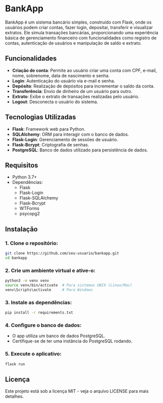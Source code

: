 # BankApp

BankApp é um sistema bancário simples, construído com Flask, onde os usuários podem criar contas, fazer login, depositar, transferir e visualizar extratos. Ele simula transações bancárias, proporcionando uma experiência básica de gerenciamento financeiro com funcionalidades como registro de contas, autenticação de usuários e manipulação de saldo e extrato.

## Funcionalidades

- **Criação de conta**: Permite ao usuário criar uma conta com CPF, e-mail, nome, sobrenome, data de nascimento e senha.
- **Login**: Autenticação do usuário via e-mail e senha.
- **Depósito**: Realização de depósitos para incrementar o saldo da conta.
- **Transferência**: Envio de dinheiro de um usuário para outro.
- **Extrato**: Exibe o extrato de transações realizadas pelo usuário.
- **Logout**: Desconecta o usuário do sistema.

## Tecnologias Utilizadas

- **Flask**: Framework web para Python.
- **SQLAlchemy**: ORM para interagir com o banco de dados.
- **Flask-Login**: Gerenciamento de sessões de usuário.
- **Flask-Bcrypt**: Criptografia de senhas.
- **PostgreSQL**: Banco de dados utilizado para persistência de dados.

## Requisitos

- Python 3.7+
- Dependências:
  - Flask
  - Flask-Login
  - Flask-SQLAlchemy
  - Flask-Bcrypt
  - WTForms
  - psycopg2

## Instalação

### 1. Clone o repositório:

```bash
git clone https://github.com/seu-usuario/bankapp.git
cd bankapp
```

### 2. Crie um ambiente virtual e ative-o:

```bash
python3 -m venv venv
source venv/bin/activate  # Para sistemas UNIX (Linux/Mac)
venv\Scripts\activate     # Para Windows
```

### 3. Instale as dependências:

```bash
pip install -r requirements.txt
```

### 4. Configure o banco de dados:
- O app utiliza um banco de dados PostgreSQL. 
- Certifique-se de ter uma instância do PostgreSQL rodando.

### 5. Execute o aplicativo:

```bash
flask run
```

## Licença
Este projeto está sob a licença MIT - veja o arquivo LICENSE para mais detalhes.
